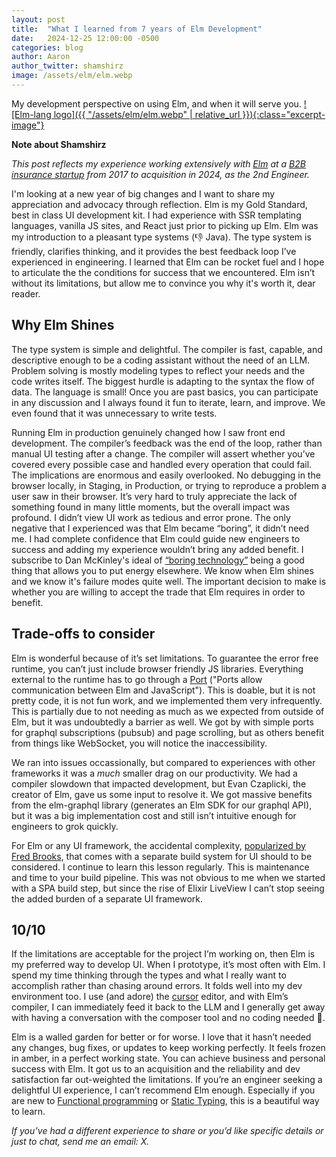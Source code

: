 ```yaml
---
layout: post
title:  "What I learned from 7 years of Elm Development"
date:   2024-12-25 12:00:00 -0500
categories: blog
author: Aaron
author_twitter: shamshirz
image: /assets/elm/elm.webp
---
```

My development perspective on using Elm, and when it will serve you. [![Elm-lang logo]({{ "/assets/elm/elm.webp" | relative_url }}){:class="excerpt-image"}](https://elm-lang.org)

**Note about Shamshirz**

*This post reflects my experience working extensively with [Elm](https://elm-lang.org) at a [B2B insurance startup](http://corvusinsurance.com/) from 2017 to acquisition in 2024, as the 2nd Engineer.*

I'm looking at a new year of big changes and I want to share my appreciation and advocacy through reflection. Elm is my Gold Standard, best in class UI development kit. I had experience with SSR templating languages, vanilla JS sites, and React just prior to picking up Elm. Elm was my introduction to a pleasant type systems (👎 Java). The type system is friendly, clarifies thinking, and it provides the best feedback loop I’ve experienced in engineering. I learned that Elm can be rocket fuel and I hope to articulate the the conditions for success that we encountered. Elm isn’t without its limitations, but allow me to convince you why it's worth it, dear reader.

## Why Elm Shines
The type system is simple and delightful. The compiler is fast, capable, and descriptive enough to be a coding assistant without the need of an LLM. Problem solving is mostly modeling types to reflect your needs and the code writes itself. The biggest hurdle is adapting to the syntax the flow of data. The language is small! Once you are past basics, you can participate in any discussion and I always found it fun to iterate, learn, and improve. We even found that it was unnecessary to write tests. 

Running Elm in production genuinely changed how I saw front end development. The compiler’s feedback was the end of the loop, rather than manual UI testing after a change. The compiler will assert whether you’ve covered every possible case and handled every operation that could fail. The implications are enormous and easily overlooked. No debugging in the browser locally, in Staging, in Production, or trying to reproduce a problem a user saw in their browser. It’s very hard to truly appreciate the lack of something found in many little moments, but the overall impact was profound. I didn’t view UI work as tedious and error prone. The only negative that I experienced was that Elm became “boring”, it didn’t need me. I had complete confidence that Elm could guide new engineers to success and adding my experience wouldn’t bring any added benefit. I subscribe to Dan McKinley's ideal of [“boring technology”](https://mcfunley.com/choose-boring-technology) being a good thing that allows you to put energy elsewhere. We know when Elm shines and we know it's failure modes quite well. The important decision to make is whether you are willing to accept the trade that Elm requires in order to benefit.

## Trade-offs to consider
Elm is wonderful because of it’s set limitations. To guarantee the error free runtime, you can’t just include browser friendly JS libraries. Everything external to the runtime has to go through a [Port](https://guide.elm-lang.org/interop/ports) ("Ports allow communication between Elm and JavaScript"). This is doable, but it is not pretty code, it is not fun work, and we implemented them very infrequently. This is partially due to not needing as much as we expected from outside of Elm, but it was undoubtedly a barrier as well. We got by with simple ports for graphql subscriptions (pubsub) and page scrolling, but as others benefit from things like WebSocket, you will notice the inaccessibility.

We ran into issues occassionally, but compared to experiences with other frameworks it was a _much_ smaller drag on our productivity. We had a compiler slowdown that impacted development, but Evan Czaplicki, the creator of Elm, gave us some input to resolve it. We got massive benefits from the elm-graphql library (generates an Elm SDK for our graphql API), but it was a big implementation cost and still isn’t intuitive enough for engineers to grok quickly.

For Elm or any UI framework, the accidental complexity, [popularized by Fred Brooks](https://en.wikipedia.org/wiki/No_Silver_Bullet), that comes with a separate build system for UI should to be considered. I continue to learn this lesson regularly. This is maintenance and time to your build pipeline. This was not obvious to me when we started with a SPA build step, but since the rise of Elixir LiveView I can’t stop seeing the added burden of a separate UI framework.

## 10/10
If the limitations are acceptable for the project I’m working on, then Elm is my preferred way to develop UI. When I prototype, it’s most often with Elm. I spend my time thinking through the types and what I really want to accomplish rather than chasing around errors. It folds well into my dev environment too. I use (and adore) the [cursor](https://www.cursor.com) editor, and with Elm’s compiler, I can immediately feed it back to the LLM and I generally get away with having a conversation with the composer tool and no coding needed 🤯.

Elm is a walled garden for better or for worse. I love that it hasn’t needed any changes, bug fixes, or updates to keep working perfectly. It feels frozen in amber, in a perfect working state. You can achieve business and personal success with Elm. It got us to an acquisition and the reliability and dev satisfaction far out-weighted the limitations. If you’re an engineer seeking a delightful UI experience, I can’t recommend Elm enough. Especially if you are new to [Functional programming](https://en.wikipedia.org/wiki/Functional_programming) or [Static Typing](https://stackoverflow.com/questions/1517582/what-is-the-difference-between-statically-typed-and-dynamically-typed-languages), this is a beautiful way to learn.

*If you’ve had a different experience to share or you’d like specific details or just to chat, send me an email: X.*